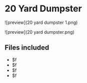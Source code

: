 ﻿# 20 Yard Dumpster

![preview](20 yard dumpster 1.png)

![preview](20 yard dumpster.png)

## Files included

- $f
- $f
- $f
- $f

